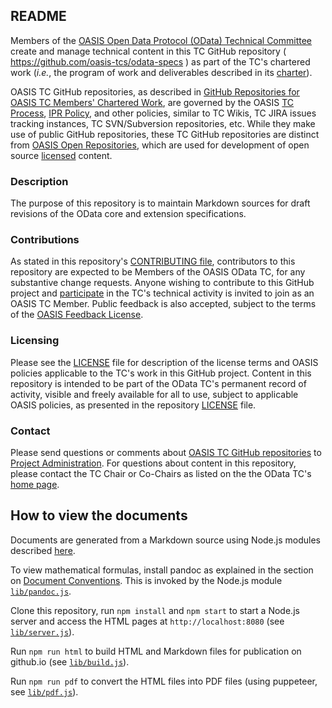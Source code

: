 <h2>README</h2>

<p>Members of the <a href="https://www.oasis-open.org/committees/odata/">OASIS Open Data Protocol (OData) Technical Committee</a> create and manage technical content in this TC GitHub repository ( <a href="https://github.com/oasis-tcs/odata-specs">https://github.com/oasis-tcs/odata-specs</a> ) as part of the TC's chartered work (<i>i.e.</i>, the program of work and deliverables described in its <a href="https://www.oasis-open.org/committees/odata/charter.php">charter</a>).</p>

<p>OASIS TC GitHub repositories, as described in <a href="https://www.oasis-open.org/resources/tcadmin/github-repositories-for-oasis-tc-members-chartered-work">GitHub Repositories for OASIS TC Members' Chartered Work</a>, are governed by the OASIS <a href="https://www.oasis-open.org/policies-guidelines/tc-process">TC Process</a>, <a href="https://www.oasis-open.org/policies-guidelines/ipr">IPR Policy</a>, and other policies, similar to TC Wikis, TC JIRA issues tracking instances, TC SVN/Subversion repositories, etc.  While they make use of public GitHub repositories, these TC GitHub repositories are distinct from <a href="https://www.oasis-open.org/resources/open-repositories">OASIS Open Repositories</a>, which are used for development of open source <a href="https://www.oasis-open.org/resources/open-repositories/licenses">licensed</a> content.</p>

<h3>Description</h3>

<p>The purpose of this repository is to maintain Markdown sources for draft revisions of the OData core and extension specifications.</p>

<h3>Contributions</h3>
<p>As stated in this repository's <a href="https://github.com/oasis-tcs/odata-specs/blob/main/CONTRIBUTING.md">CONTRIBUTING file</a>, contributors to this repository are expected to be Members of the OASIS OData TC, for any substantive change requests.  Anyone wishing to contribute to this GitHub project and <a href="https://www.oasis-open.org/join/participation-instructions">participate</a> in the TC's technical activity is invited to join as an OASIS TC Member. Public feedback is also accepted, subject to the terms of the <a href="https://www.oasis-open.org/policies-guidelines/ipr#appendixa">OASIS Feedback License</a>.</p>

<h3>Licensing</h3>
<p>Please see the <a href="https://github.com/oasis-tcs/odata-specs/blob/main/LICENSE.md">LICENSE</a> file for description of the license terms and OASIS policies applicable to the TC's work in this GitHub project. Content in this repository is intended to be part of the OData TC's permanent record of activity, visible and freely available for all to use, subject to applicable OASIS policies, as presented in the repository <a href="https://github.com/oasis-tcs/odata-specs/blob/main/LICENSE.md">LICENSE</a> file.</p>

<h3>Contact</h3>
<p>Please send questions or comments about <a href="https://www.oasis-open.org/resources/tcadmin/github-repositories-for-oasis-tc-members-chartered-work">OASIS TC GitHub repositories</a> to <a href="mailto:tc-administration@oasis-open.org">Project Administration</a>.  For questions about content in this repository, please contact the TC Chair or Co-Chairs as listed on the the OData TC's <a href="https://www.oasis-open.org/committees/odata/">home page</a>.</p>

## How to view the documents

Documents are generated from a Markdown source using Node.js modules described [here](lib).

To view mathematical formulas, install pandoc as explained in the section on [Document Conventions](odata-data-aggregation-ext/1%20Introduction.md). This is invoked by the Node.js module [`lib/pandoc.js`](lib/pandoc.js).

Clone this repository, run `npm install` and `npm start` to start a Node.js server and access the HTML pages at `http://localhost:8080` (see [`lib/server.js`](lib/server.js)).

Run `npm run html` to build HTML and Markdown files for publication on github.io (see [`lib/build.js`](lib/build.js)).

Run `npm run pdf` to convert the HTML files into PDF files (using puppeteer, see [`lib/pdf.js`](lib/build-pdf.js)).
